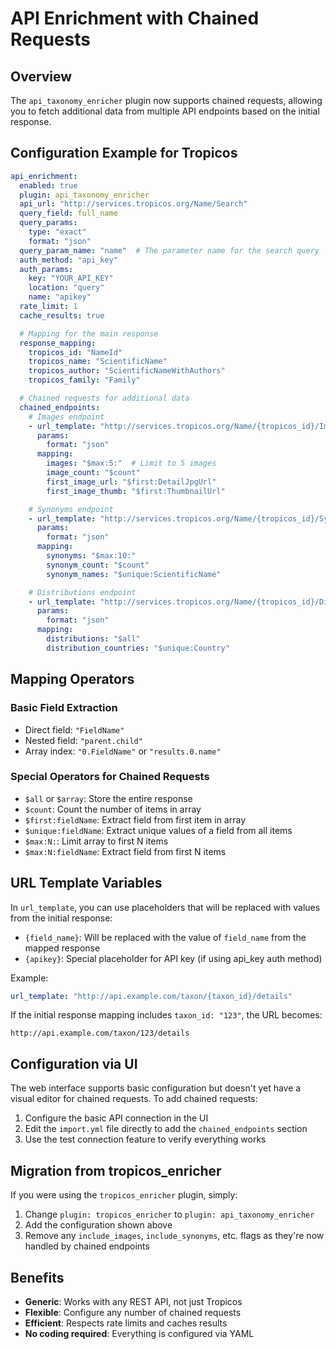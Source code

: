 # API Enrichment with Chained Requests

## Overview

The `api_taxonomy_enricher` plugin now supports chained requests, allowing you to fetch additional data from multiple API endpoints based on the initial response.

## Configuration Example for Tropicos

```yaml
api_enrichment:
  enabled: true
  plugin: api_taxonomy_enricher
  api_url: "http://services.tropicos.org/Name/Search"
  query_field: full_name
  query_params:
    type: "exact"
    format: "json"
  query_param_name: "name"  # The parameter name for the search query
  auth_method: "api_key"
  auth_params:
    key: "YOUR_API_KEY"
    location: "query"
    name: "apikey"
  rate_limit: 1
  cache_results: true

  # Mapping for the main response
  response_mapping:
    tropicos_id: "NameId"
    tropicos_name: "ScientificName"
    tropicos_author: "ScientificNameWithAuthors"
    tropicos_family: "Family"

  # Chained requests for additional data
  chained_endpoints:
    # Images endpoint
    - url_template: "http://services.tropicos.org/Name/{tropicos_id}/Images"
      params:
        format: "json"
      mapping:
        images: "$max:5:"  # Limit to 5 images
        image_count: "$count"
        first_image_url: "$first:DetailJpgUrl"
        first_image_thumb: "$first:ThumbnailUrl"

    # Synonyms endpoint
    - url_template: "http://services.tropicos.org/Name/{tropicos_id}/Synonyms"
      params:
        format: "json"
      mapping:
        synonyms: "$max:10:"
        synonym_count: "$count"
        synonym_names: "$unique:ScientificName"

    # Distributions endpoint
    - url_template: "http://services.tropicos.org/Name/{tropicos_id}/Distributions"
      params:
        format: "json"
      mapping:
        distributions: "$all"
        distribution_countries: "$unique:Country"
```

## Mapping Operators

### Basic Field Extraction
- Direct field: `"FieldName"`
- Nested field: `"parent.child"`
- Array index: `"0.FieldName"` or `"results.0.name"`

### Special Operators for Chained Requests
- `$all` or `$array`: Store the entire response
- `$count`: Count the number of items in array
- `$first:fieldName`: Extract field from first item in array
- `$unique:fieldName`: Extract unique values of a field from all items
- `$max:N:`: Limit array to first N items
- `$max:N:fieldName`: Extract field from first N items

## URL Template Variables

In `url_template`, you can use placeholders that will be replaced with values from the initial response:

- `{field_name}`: Will be replaced with the value of `field_name` from the mapped response
- `{apikey}`: Special placeholder for API key (if using api_key auth method)

Example:
```yaml
url_template: "http://api.example.com/taxon/{taxon_id}/details"
```

If the initial response mapping includes `taxon_id: "123"`, the URL becomes:
```
http://api.example.com/taxon/123/details
```

## Configuration via UI

The web interface supports basic configuration but doesn't yet have a visual editor for chained requests. To add chained requests:

1. Configure the basic API connection in the UI
2. Edit the `import.yml` file directly to add the `chained_endpoints` section
3. Use the test connection feature to verify everything works

## Migration from tropicos_enricher

If you were using the `tropicos_enricher` plugin, simply:

1. Change `plugin: tropicos_enricher` to `plugin: api_taxonomy_enricher`
2. Add the configuration shown above
3. Remove any `include_images`, `include_synonyms`, etc. flags as they're now handled by chained endpoints

## Benefits

- **Generic**: Works with any REST API, not just Tropicos
- **Flexible**: Configure any number of chained requests
- **Efficient**: Respects rate limits and caches results
- **No coding required**: Everything is configured via YAML
